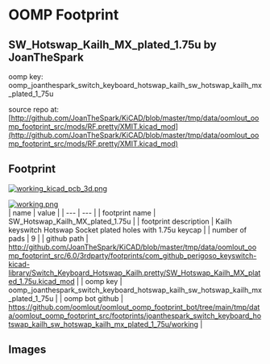# OOMP Footprint  
## SW_Hotswap_Kailh_MX_plated_1.75u  by JoanTheSpark  
  
oomp key: oomp_joanthespark_switch_keyboard_hotswap_kailh_sw_hotswap_kailh_mx_plated_1_75u  
  
source repo at: [http://github.com/JoanTheSpark/KiCAD/blob/master/tmp/data/oomlout_oomp_footprint_src/mods/RF.pretty/XMIT.kicad_mod](http://github.com/JoanTheSpark/KiCAD/blob/master/tmp/data/oomlout_oomp_footprint_src/mods/RF.pretty/XMIT.kicad_mod)  
## Footprint  
  
[![working_kicad_pcb_3d.png](working_kicad_pcb_3d_600.png)](working_kicad_pcb_3d.png)  
  
[![working.png](working_600.png)](working.png)  
| name | value | 
| --- | --- | 
| footprint name | SW_Hotswap_Kailh_MX_plated_1.75u | 
| footprint description | Kailh keyswitch Hotswap Socket plated holes with 1.75u keycap | 
| number of pads | 9 | 
| github path | http://github.com/JoanTheSpark/KiCAD/blob/master/tmp/data/oomlout_oomp_footprint_src/6.0/3rdparty/footprints/com_github_perigoso_keyswitch-kicad-library/Switch_Keyboard_Hotswap_Kailh.pretty/SW_Hotswap_Kailh_MX_plated_1.75u.kicad_mod | 
| oomp key | oomp_joanthespark_switch_keyboard_hotswap_kailh_sw_hotswap_kailh_mx_plated_1_75u | 
| oomp bot github | https://github.com/oomlout/oomlout_oomp_footprint_bot/tree/main/tmp/data/oomlout_oomp_footprint_src/footprints/joanthespark_switch_keyboard_hotswap_kailh_sw_hotswap_kailh_mx_plated_1_75u/working | 
## Images  
